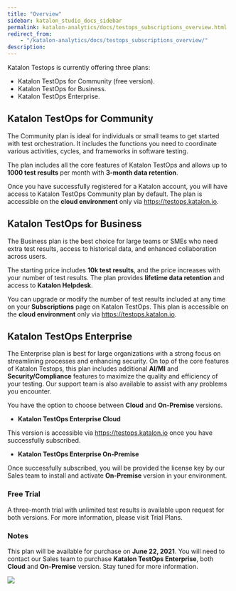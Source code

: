 ```yaml
---
title: "Overview" 
sidebar: katalon_studio_docs_sidebar
permalink: katalon-analytics/docs/testops_subscriptions_overview.html 
redirect_from:
    - "/katalon-analytics/docs/testops_subscriptions_overview/"
description: 
---
```


Katalon Testops is currently offering three plans: 

* Katalon TestOps for Community (free version).
* Katalon TestOps for Business.
* Katalon TestOps Enterprise.

## Katalon TestOps for Community ##

The Community plan is ideal for individuals or small teams to get started with test orchestration. It includes the functions you need to coordinate various activities, cycles, and frameworks in software testing.

The plan includes all the core features of Katalon TestOps and allows up to **1000 test results** per month with **3-month data retention**.

Once you have successfully registered for a Katalon account, you will have access to Katalon TestOps Community plan by default. The plan is accessible on the **cloud environment** only via https://testops.katalon.io.

## Katalon TestOps for Business ##

The Business plan is the best choice for large teams or SMEs who need extra test results, access to historical data, and enhanced collaboration across users. 

The starting price includes **10k test results**, and the price increases with your number of test results. The plan provides **lifetime data retention** and access to **Katalon Helpdesk**. 

You can upgrade or modify the number of test results included at any time on your **Subscriptions** page on Katalon TestOps. This plan is accessible on the **cloud environment** only via https://testops.katalon.io.

## Katalon TestOps Enterprise ## 

The Enterprise plan is best for large organizations with a strong focus on streamlining processes and enhancing security.
On top of the core features of Katalon Testops, this plan includes additional **AI/Ml** and **Security/Compliance** features to maximize the quality and efficiency of your testing. Our support team is also available to assist with any problems you encounter.

You have the option to choose between **Cloud** and **On-Premise** versions. 

* **Katalon TestOps Enterprise Cloud**

This version is accessible via https://testops.katalon.io once you have successfully subscribed.

* **Katalon TestOps Enterprise On-Premise**

Once successfully subscribed, you will be provided the license key by our Sales team to install and activate **On-Premise** version in your environment.

### Free Trial ###

A three-month trial with unlimited test results is available upon request for both versions. For more information, please visit Trial Plans.

### Notes ###

This plan will be available for purchase on **June 22, 2021**. You will need to contact our Sales team to purchase **Katalon TestOps Enterprise**, both **Cloud** and **On-Premise** version. Stay tuned for more information.

![](https://github.com/katalon-studio/docs-images/raw/master/katalon-analytics/docs/testops_subscriptions_overview/kt_table_com_ent.png)